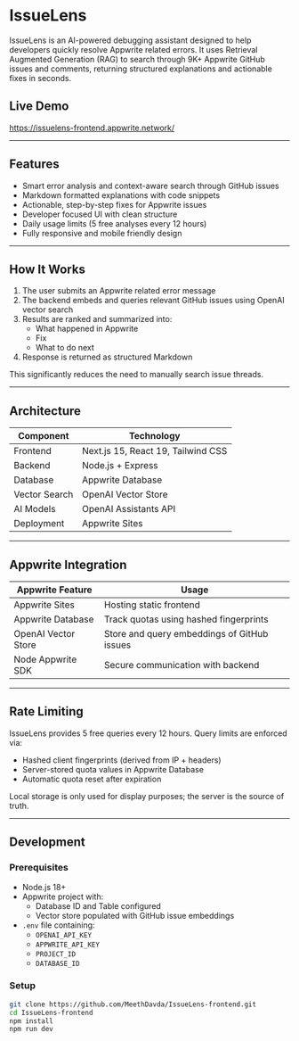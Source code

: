 # IssueLens

IssueLens is an AI-powered debugging assistant designed to help developers quickly resolve Appwrite related errors. It uses Retrieval Augmented Generation (RAG) to search through 9K+ Appwrite GitHub issues and comments, returning structured explanations and actionable fixes in seconds.

## Live Demo
https://issuelens-frontend.appwrite.network/

---

## Features

- Smart error analysis and context-aware search through GitHub issues
- Markdown formatted explanations with code snippets
- Actionable, step-by-step fixes for Appwrite issues
- Developer focused UI with clean structure
- Daily usage limits (5 free analyses every 12 hours)
- Fully responsive and mobile friendly design

---

## How It Works

1. The user submits an Appwrite related error message
2. The backend embeds and queries relevant GitHub issues using OpenAI vector search
3. Results are ranked and summarized into:
   - What happened in Appwrite
   - Fix
   - What to do next
4. Response is returned as structured Markdown

This significantly reduces the need to manually search issue threads.

---

## Architecture

| Component | Technology |
|----------|------------|
| Frontend | Next.js 15, React 19, Tailwind CSS |
| Backend | Node.js + Express |
| Database | Appwrite Database |
| Vector Search | OpenAI Vector Store |
| AI Models | OpenAI Assistants API |
| Deployment | Appwrite Sites |

---

## Appwrite Integration

| Appwrite Feature | Usage |
|-----------------|------|
| Appwrite Sites | Hosting static frontend |
| Appwrite Database | Track quotas using hashed fingerprints |
| OpenAI Vector Store | Store and query embeddings of GitHub issues |
| Node Appwrite SDK | Secure communication with backend |

---

## Rate Limiting

IssueLens provides 5 free queries every 12 hours. Query limits are enforced via:

- Hashed client fingerprints (derived from IP + headers)
- Server-stored quota values in Appwrite Database
- Automatic quota reset after expiration

Local storage is only used for display purposes; the server is the source of truth.

---

## Development

### Prerequisites

- Node.js 18+
- Appwrite project with:
  - Database ID and Table configured
  - Vector store populated with GitHub issue embeddings
- `.env` file containing:
  - `OPENAI_API_KEY`
  - `APPWRITE_API_KEY`
  - `PROJECT_ID`
  - `DATABASE_ID`

### Setup

```sh
git clone https://github.com/MeethDavda/IssueLens-frontend.git
cd IssueLens-frontend
npm install
npm run dev
